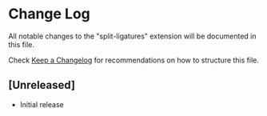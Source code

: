 # Change Log

All notable changes to the "split-ligatures" extension will be documented in this file.

Check [Keep a Changelog](http://keepachangelog.com/) for recommendations on how to structure this file.

## [Unreleased]

- Initial release